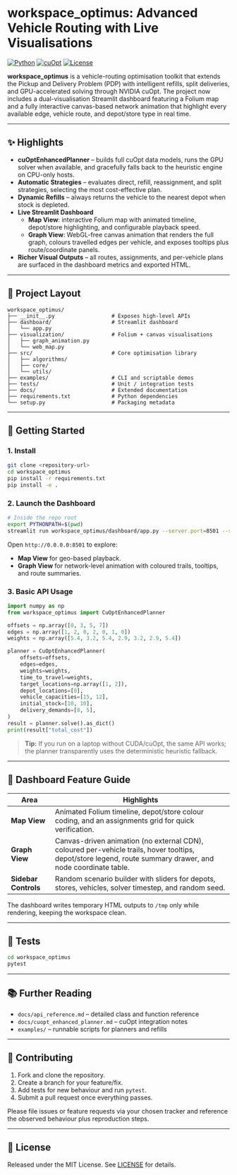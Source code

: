 # workspace_optimus: Advanced Vehicle Routing with Live Visualisations

[![Python](https://img.shields.io/badge/python-3.8+-blue.svg)](https://www.python.org/downloads/)
[![cuOpt](https://img.shields.io/badge/cuOpt-optimized-green.svg)](https://developer.nvidia.com/cuopt)
[![License](https://img.shields.io/badge/license-MIT-blue.svg)](LICENSE)

**workspace_optimus** is a vehicle-routing optimisation toolkit that extends the Pickup and Delivery Problem (PDP) with intelligent refills, split deliveries, and GPU-accelerated solving through NVIDIA cuOpt. The project now includes a dual-visualisation Streamlit dashboard featuring a Folium map and a fully interactive canvas-based network animation that highlight every available edge, vehicle route, and depot/store type in real time.

---

## ✨ Highlights

- **cuOptEnhancedPlanner** – builds full cuOpt data models, runs the GPU solver when available, and gracefully falls back to the heuristic engine on CPU-only hosts.
- **Automatic Strategies** – evaluates direct, refill, reassignment, and split strategies, selecting the most cost-effective plan.
- **Dynamic Refills** – always returns the vehicle to the nearest depot when stock is depleted.
- **Live Streamlit Dashboard**
  - **Map View**: interactive Folium map with animated timeline, depot/store highlighting, and configurable playback speed.
  - **Graph View**: WebGL-free canvas animation that renders the full graph, colours travelled edges per vehicle, and exposes tooltips plus route/coordinate panels.
- **Richer Visual Outputs** – all routes, assignments, and per-vehicle plans are surfaced in the dashboard metrics and exported HTML.

---

## 📁 Project Layout

```
workspace_optimus/
├── __init__.py                  # Exposes high-level APIs
├── dashboard/                   # Streamlit dashboard
│   └── app.py
├── visualization/               # Folium + canvas visualisations
│   ├── graph_animation.py
│   └── web_map.py
├── src/                         # Core optimisation library
│   ├── algorithms/
│   ├── core/
│   └── utils/
├── examples/                    # CLI and scriptable demos
├── tests/                       # Unit / integration tests
├── docs/                        # Extended documentation
├── requirements.txt             # Python dependencies
└── setup.py                     # Packaging metadata
```

---

## 🚀 Getting Started

### 1. Install
```bash
git clone <repository-url>
cd workspace_optimus
pip install -r requirements.txt
pip install -e .
```

### 2. Launch the Dashboard
```bash
# Inside the repo root
export PYTHONPATH=$(pwd)
streamlit run workspace_optimus/dashboard/app.py --server.port=8501 --server.address=0.0.0.0
```

Open `http://0.0.0.0:8501` to explore:
- **Map View** for geo-based playback.
- **Graph View** for network-level animation with coloured trails, tooltips, and route summaries.

### 3. Basic API Usage
```python
import numpy as np
from workspace_optimus import CuOptEnhancedPlanner

offsets = np.array([0, 3, 5, 7])
edges = np.array([1, 2, 0, 2, 0, 1, 0])
weights = np.array([5.4, 3.2, 5.4, 2.9, 3.2, 2.9, 5.4])

planner = CuOptEnhancedPlanner(
    offsets=offsets,
    edges=edges,
    weights=weights,
    time_to_travel=weights,
    target_locations=np.array([1, 2]),
    depot_locations=[0],
    vehicle_capacities=[15, 12],
    initial_stock=[10, 10],
    delivery_demands=[8, 5],
)
result = planner.solve().as_dict()
print(result["total_cost"])
```

> **Tip:** If you run on a laptop without CUDA/cuOpt, the same API works; the planner transparently uses the deterministic heuristic fallback.

---

## 🧭 Dashboard Feature Guide

| Area | Highlights |
| --- | --- |
| **Map View** | Animated Folium timeline, depot/store colour coding, and an assignments grid for quick verification. |
| **Graph View** | Canvas-driven animation (no external CDN), coloured per-vehicle trails, hover tooltips, depot/store legend, route summary drawer, and node coordinate table. |
| **Sidebar Controls** | Random scenario builder with sliders for depots, stores, vehicles, solver timestep, and random seed. |

The dashboard writes temporary HTML outputs to `/tmp` only while rendering, keeping the workspace clean.

---

## 🧪 Tests

```bash
cd workspace_optimus
pytest
```

---

## 📚 Further Reading

- `docs/api_reference.md` – detailed class and function reference
- `docs/cuopt_enhanced_planner.md` – cuOpt integration notes
- `examples/` – runnable scripts for planners and refills

---

## 🤝 Contributing

1. Fork and clone the repository.
2. Create a branch for your feature/fix.
3. Add tests for new behaviour and run `pytest`.
4. Submit a pull request once everything passes.

Please file issues or feature requests via your chosen tracker and reference the observed behaviour plus reproduction steps.

---

## 📄 License

Released under the MIT License. See [LICENSE](LICENSE) for details.
